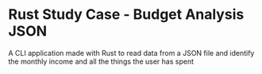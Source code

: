 # Rust Study Case - Budget Analysis JSON

A CLI application made with Rust to read data from a JSON file and identify the monthly income and all the things the user has spent
